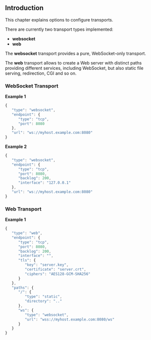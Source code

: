 ## Introduction

This chapter explains options to configure transports.

There are currently two transport types implemented:

 * **websocket**
 * **web**

The **websocket** transport provides a pure, WebSocket-only transport.

The **web** transport allows to create a Web server with distinct paths providing different services, including WebSocket, but also static file serving, redirection, CGI and so on.

### WebSocket Transport

**Example 1**

```javascript
{
   "type": "websocket",
   "endpoint": {
      "type": "tcp",
      "port": 8080
   },
   "url": "ws://myhost.example.com:8080"
}
```

**Example 2**

```javascript
{
   "type": "websocket",
   "endpoint": {
      "type": "tcp",
      "port": 8080,
      "backlog": 200,
      "interface": "127.0.0.1"
   },
   "url": "ws://myhost.example.com:8080"
}
```

### Web Transport

**Example 1**

```javascript
{
   "type": "web",
   "endpoint": {
      "type": "tcp",
      "port": 8080,
      "backlog": 200,
      "interface": "",
      "tls": {
         "key": "server.key",
         "certificate": "server.crt",
         "ciphers": "AES128-GCM-SHA256"
      }
   },
   "paths": {
      "/": {
         "type": "static",
         "directory": ".."
      },
      "ws": {
         "type": "websocket",
         "url": "wss://myhost.example.com:8080/ws"
      }
   }
}
```